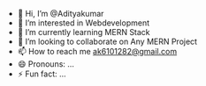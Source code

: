 - 👋 Hi, I’m @Adityakumar
- 👀 I’m interested in Webdevelopment
- 🌱 I’m currently learning MERN Stack
- 💞️ I’m looking to collaborate on Any MERN Project
- 📫 How to reach me ak6101282@gmail.com
- 😄 Pronouns: ...
- ⚡ Fun fact: ...

<!---
Adityakumar1283/Adityakumar1283 is a ✨ special ✨ repository because its `README.md` (this file) appears on your GitHub profile.
You can click the Preview link to take a look at your changes.
--->
